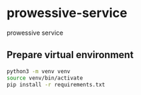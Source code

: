 # prowessive-service

prowessive service

## Prepare virtual environment

```bash 
python3 -m venv venv
source venv/bin/activate
pip install -r requirements.txt
```

